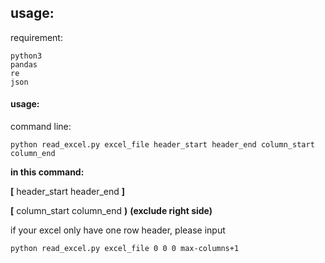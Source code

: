 ## usage:
requirement:
```
python3
pandas
re
json
```

#### usage:
command line:

`python read_excel.py excel_file header_start header_end column_start column_end`

**in this command:**

**\[** header_start header_end **]**

**\[** column_start column_end **)**  **(exclude right side)**

if your excel only have one row header,
please input 

`python read_excel.py excel_file 0 0 0 max-columns+1`
